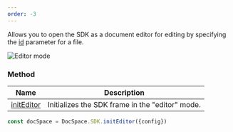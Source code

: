 ```yaml
---
order: -3
---
```


Allows you to open the SDK as a document editor for editing by specifying the [id](../../Config/index.md#id) parameter for a file.

![Editor mode](/assets/images/docspace/editor-mode.png)

### Method

| Name                                            | Description                                     |
| ----------------------------------------------- | ----------------------------------------------- |
| [initEditor](../../Methods/index.md#initeditor) | Initializes the SDK frame in the "editor" mode. |

``` javascript
const docSpace = DocSpace.SDK.initEditor({config})
```
